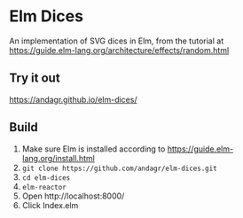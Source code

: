 # Elm Dices
An implementation of SVG dices in Elm, from the tutorial at https://guide.elm-lang.org/architecture/effects/random.html

## Try it out
https://andagr.github.io/elm-dices/

## Build
1. Make sure Elm is installed according to https://guide.elm-lang.org/install.html
1. `git clone https://github.com/andagr/elm-dices.git`
1. `cd elm-dices`
1. `elm-reactor`
1. Open http://localhost:8000/
1. Click Index.elm
